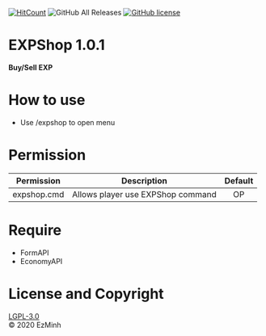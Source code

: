 ﻿[![HitCount](http://hits.dwyl.com/EzMinh/EXPShop.svg)](http://hits.dwyl.com/EzMinh/EXPShop)
![GitHub All Releases](https://img.shields.io/github/downloads/EzMinh/EXPShop/total)
[![GitHub license](https://img.shields.io/github/license/EzMinh/EXPShop)](https://github.com/EzMinh/EXPShop/blob/master/LICENSE)
# EXPShop 1.0.1
**Buy/Sell EXP**
# How to use
- Use /expshop to open menu
# Permission
|  Permission |            Description            | Default |
|:-----------:|:---------------------------------:|:-------:|
| expshop.cmd | Allows player use EXPShop command |    OP   |
# Require
- FormAPI
- EconomyAPI
# License and Copyright
[LGPL-3.0](https://github.com/EzMinh/EXPShop/blob/master/LICENSE) <br/>
© 2020 EzMinh
